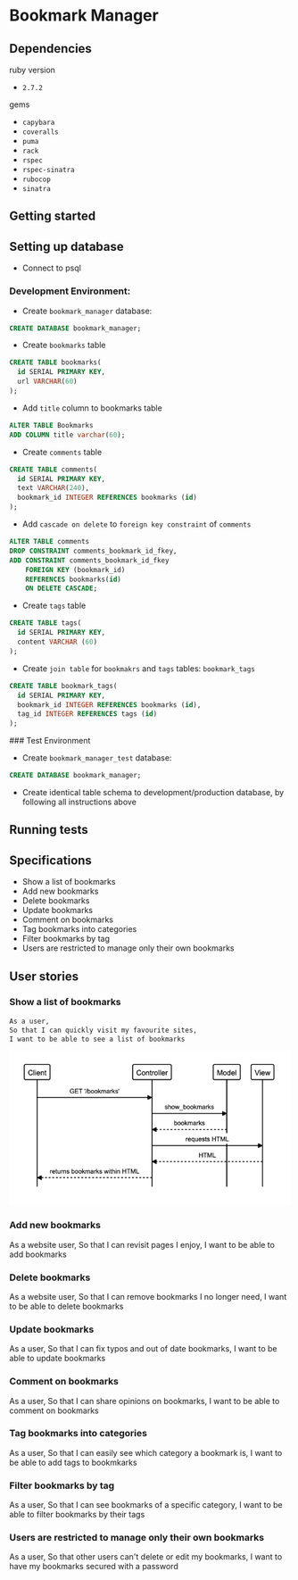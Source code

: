 # Bookmark Manager

## Dependencies

ruby version
- `2.7.2`

gems
- `capybara`
- `coveralls`
- `puma`
- `rack`
- `rspec`
- `rspec-sinatra`
- `rubocop`
- `sinatra`

## Getting started

## Setting up database

- Connect to psql

### Development Environment:

- Create `bookmark_manager` database:
```sql
CREATE DATABASE bookmark_manager;
```

- Create `bookmarks` table
```sql
CREATE TABLE bookmarks(
  id SERIAL PRIMARY KEY,
  url VARCHAR(60)
);
```

- Add `title` column to bookmarks table
```sql
ALTER TABLE Bookmarks
ADD COLUMN title varchar(60);
```

- Create `comments` table
```sql
CREATE TABLE comments(
  id SERIAL PRIMARY KEY,
  text VARCHAR(240),
  bookmark_id INTEGER REFERENCES bookmarks (id)
);
```

- Add `cascade on delete` to `foreign key constraint` of `comments`
```sql
ALTER TABLE comments
DROP CONSTRAINT comments_bookmark_id_fkey,
ADD CONSTRAINT comments_bookmark_id_fkey
	FOREIGN KEY (bookmark_id)
	REFERENCES bookmarks(id)
	ON DELETE CASCADE;
```

- Create `tags` table
```sql
CREATE TABLE tags(
  id SERIAL PRIMARY KEY,
  content VARCHAR (60)
);
```

- Create `join table` for `bookmakrs` and `tags` tables: `bookmark_tags`
```sql
CREATE TABLE bookmark_tags(
  id SERIAL PRIMARY KEY,
  bookmark_id INTEGER REFERENCES bookmarks (id),
  tag_id INTEGER REFERENCES tags (id)
);
```

### Test Environment

  - Create `bookmark_manager_test` database:
  ```sql
  CREATE DATABASE bookmark_manager;
  ```
  - Create identical table schema to development/production database, by following all instructions above

## Running tests

## Specifications

- Show a list of bookmarks
- Add new bookmarks
- Delete bookmarks
- Update bookmarks
- Comment on bookmarks
- Tag bookmarks into categories
- Filter bookmarks by tag
- Users are restricted to manage only their own bookmarks

## User stories

### Show a list of bookmarks

```
As a user,
So that I can quickly visit my favourite sites,
I want to be able to see a list of bookmarks
```

![show-list-of-bookmarks](public/images/domain-models/see_list_of_bookmarks.png)

### Add new bookmarks

As a website user,
So that I can revisit pages I enjoy,
I want to be able to add bookmarks

### Delete bookmarks

As a website user,
So that I can remove bookmarks I no longer need,
I want to be able to delete bookmarks

### Update bookmarks

As a user,
So that I can fix typos and out of date bookmarks,
I want to be able to update bookmarks

### Comment on bookmarks

As a user,
So that I can share opinions on bookmarks,
I want to be able to comment on bookmarks

### Tag bookmarks into categories

As a user,
So that I can easily see which category a bookmark is,
I want to be able to add tags to bookmkarks

### Filter bookmarks by tag

As a user,
So that I can see bookmarks of a specific category,
I want to be able to filter bookmarks by their tags

### Users are restricted to manage only their own bookmarks

As a user,
So that other users can't delete or edit my bookmarks,
I want to have my bookmarks secured with a password
